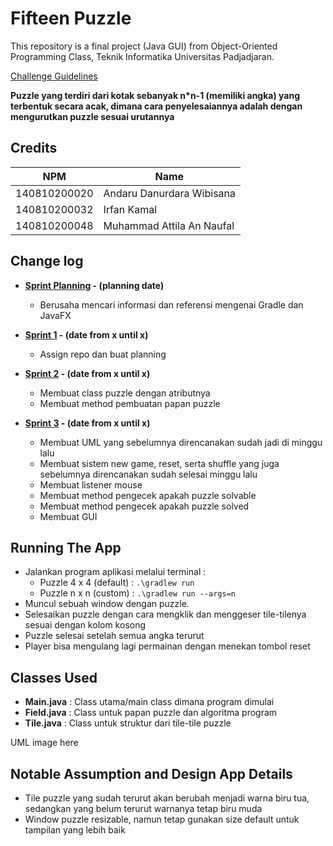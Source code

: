 # Fifteen Puzzle

This repository is a final project (Java GUI) from Object-Oriented Programming Class, Teknik Informatika Universitas Padjadjaran. 

[Challenge Guidelines](challenge-guideline.md)

**Puzzle yang terdiri dari kotak sebanyak n\*n-1 (memiliki angka) yang terbentuk secara acak, dimana cara penyelesaiannya adalah dengan mengurutkan puzzle sesuai urutannya**

## Credits
| NPM           | Name        |
| ------------- |-------------|
| 140810200020  | Andaru Danurdara Wibisana    |
| 140810200032  | Irfan Kamal    |
| 140810200048  | Muhammad Attila An Naufal |

## Change log
- **[Sprint Planning](changelog/sprint-planning.md) - (planning date)** 
   - Berusaha mencari informasi dan referensi mengenai Gradle dan JavaFX

- **[Sprint 1](changelog/sprint-1.md) - (date from x until x)** 
   - Assign repo dan buat planning

- **[Sprint 2](changelog/sprint-2.md) - (date from x until x)** 
   - Membuat class puzzle dengan atributnya
   - Membuat method pembuatan papan puzzle
   
- **[Sprint 3](changelog/sprint-3.md) - (date from x until x)** 
   - Membuat UML yang sebelumnya direncanakan sudah jadi di minggu lalu
   - Membuat sistem new game, reset, serta shuffle yang juga sebelumnya direncanakan sudah selesai minggu lalu
   - Membuat listener mouse
   - Membuat method pengecek apakah puzzle solvable
   - Membuat method pengecek apakah puzzle solved
   - Membuat GUI

## Running The App

- Jalankan program aplikasi melalui terminal :
   - Puzzle 4 x 4 (default) : <code>.\gradlew run</code> 
   - Puzzle n x n (custom) : <code>.\gradlew run --args=n</code> 
- Muncul sebuah window dengan puzzle.
- Selesaikan puzzle dengan cara mengklik dan menggeser tile-tilenya sesuai dengan kolom kosong
- Puzzle selesai setelah semua angka terurut
- Player bisa mengulang lagi permainan dengan menekan tombol reset

## Classes Used

- **Main.java** : Class utama/main class dimana program dimulai
- **Field.java** : Class untuk papan puzzle dan algoritma program
- **Tile.java** : Class untuk struktur dari tile-tile puzzle

UML image here

## Notable Assumption and Design App Details

- Tile puzzle yang sudah terurut akan berubah menjadi warna biru tua, sedangkan yang belum terurut warnanya tetap biru muda
- Window puzzle resizable, namun tetap gunakan size default untuk tampilan yang lebih baik
